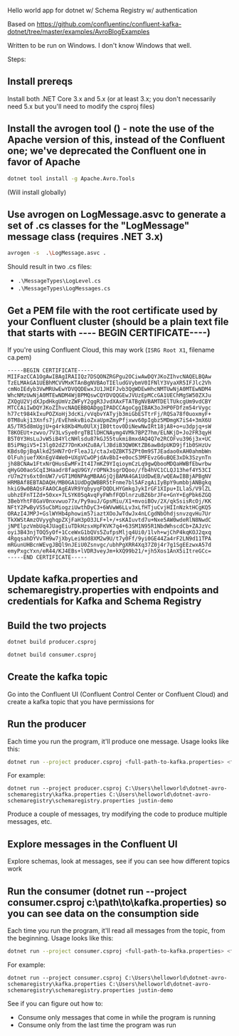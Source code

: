 Hello world app for dotnet w/ Schema Registry w/ authentication

Based on https://github.com/confluentinc/confluent-kafka-dotnet/tree/master/examples/AvroBlogExamples

Written to be run on Windows.  I don't know Windows that well.

Steps:

## Install prereqs

Install both .NET Core 3.x and 5.x (or at least 3.x; you don't necessarily need 5.x but you'll need to modify the csproj files)

## Install the avrogen tool () - note the use of the Apache version of this, instead of the Confluent one; we've deprecated the Confluent one in favor of Apache

```bash
dotnet tool install -g Apache.Avro.Tools
```

(Will install globally)

## Use avrogen on LogMessage.asvc to generate a set of .cs classes for the "LogMessage" message class (requires .NET 3.x)

```bash
avrogen -s  .\LogMessage.asvc .
```

Should result in two .cs files:
* `.\MessageTypes\LogLevel.cs`
* `.\MessageTypes\LogMessages.cs`

## Get a PEM file with the root certificate used by your Confluent cluster (should be a plain text file that starts with ---- BEGIN CERTIFICATE----)

If you're using Confluent Cloud, this may work (`ISRG Root X1`, filename ca.pem)

```pem
-----BEGIN CERTIFICATE-----
MIIFazCCA1OgAwIBAgIRAIIQz7DSQONZRGPgu2OCiwAwDQYJKoZIhvcNAQELBQAw
TzELMAkGA1UEBhMCVVMxKTAnBgNVBAoTIEludGVybmV0IFNlY3VyaXR5IFJlc2Vh
cmNoIEdyb3VwMRUwEwYDVQQDEwxJU1JHIFJvb3QgWDEwHhcNMTUwNjA0MTEwNDM4
WhcNMzUwNjA0MTEwNDM4WjBPMQswCQYDVQQGEwJVUzEpMCcGA1UEChMgSW50ZXJu
ZXQgU2VjdXJpdHkgUmVzZWFyY2ggR3JvdXAxFTATBgNVBAMTDElTUkcgUm9vdCBY
MTCCAiIwDQYJKoZIhvcNAQEBBQADggIPADCCAgoCggIBAK3oJHP0FDfzm54rVygc
h77ct984kIxuPOZXoHj3dcKi/vVqbvYATyjb3miGbESTtrFj/RQSa78f0uoxmyF+
0TM8ukj13Xnfs7j/EvEhmkvBioZxaUpmZmyPfjxwv60pIgbz5MDmgK7iS4+3mX6U
A5/TR5d8mUgjU+g4rk8Kb4Mu0UlXjIB0ttov0DiNewNwIRt18jA8+o+u3dpjq+sW
T8KOEUt+zwvo/7V3LvSye0rgTBIlDHCNAymg4VMk7BPZ7hm/ELNKjD+Jo2FR3qyH
B5T0Y3HsLuJvW5iB4YlcNHlsdu87kGJ55tukmi8mxdAQ4Q7e2RCOFvu396j3x+UC
B5iPNgiV5+I3lg02dZ77DnKxHZu8A/lJBdiB3QW0KtZB6awBdpUKD9jf1b0SHzUv
KBds0pjBqAlkd25HN7rOrFleaJ1/ctaJxQZBKT5ZPt0m9STJEadao0xAH0ahmbWn
OlFuhjuefXKnEgV4We0+UXgVCwOPjdAvBbI+e0ocS3MFEvzG6uBQE3xDk3SzynTn
jh8BCNAw1FtxNrQHusEwMFxIt4I7mKZ9YIqioymCzLq9gwQbooMDQaHWBfEbwrbw
qHyGO0aoSCqI3Haadr8faqU9GY/rOPNk3sgrDQoo//fb4hVC1CLQJ13hef4Y53CI
rU7m2Ys6xt0nUW7/vGT1M0NPAgMBAAGjQjBAMA4GA1UdDwEB/wQEAwIBBjAPBgNV
HRMBAf8EBTADAQH/MB0GA1UdDgQWBBR5tFnme7bl5AFzgAiIyBpY9umbbjANBgkq
hkiG9w0BAQsFAAOCAgEAVR9YqbyyqFDQDLHYGmkgJykIrGF1XIpu+ILlaS/V9lZL
ubhzEFnTIZd+50xx+7LSYK05qAvqFyFWhfFQDlnrzuBZ6brJFe+GnY+EgPbk6ZGQ
3BebYhtF8GaV0nxvwuo77x/Py9auJ/GpsMiu/X1+mvoiBOv/2X/qkSsisRcOj/KK
NFtY2PwByVS5uCbMiogziUwthDyC3+6WVwW6LLv3xLfHTjuCvjHIInNzktHCgKQ5
ORAzI4JMPJ+GslWYHb4phowim57iaztXOoJwTdwJx4nLCgdNbOhdjsnvzqvHu7Ur
TkXWStAmzOVyyghqpZXjFaH3pO3JLF+l+/+sKAIuvtd7u+Nxe5AW0wdeRlN8NwdC
jNPElpzVmbUq4JUagEiuTDkHzsxHpFKVK7q4+63SM1N95R1NbdWhscdCb+ZAJzVc
oyi3B43njTOQ5yOf+1CceWxG1bQVs5ZufpsMljq4Ui0/1lvh+wjChP4kqKOJ2qxq
4RgqsahDYVvTH9w7jXbyLeiNdd8XM2w9U/t7y0Ff/9yi0GE44Za4rF2LN9d11TPA
mRGunUHBcnWEvgJBQl9nJEiU0Zsnvgc/ubhPgXRR4Xq37Z0j4r7g1SgEEzwxA57d
emyPxgcYxn/eR44/KJ4EBs+lVDR3veyJm+kXQ99b21/+jh5Xos1AnX5iItreGCc=
-----END CERTIFICATE-----
```

## Update kafka.properties and schemaregistry.properties with endpoints and credentials for Kafka and Schema Registry

## Build the two projects
    
```bash
dotnet build producer.csproj

dotnet build consumer.csproj
```

## Create the kafka topic

Go into the Confluent UI (Confluent Control Center or Confluent Cloud) and create a kafka topic that you have permissions for

## Run the producer

Each time you run the program, it'll produce one message.  Usage looks like this:

```bash
dotnet run --project producer.csproj <full-path-to-kafka.properties> <full-path-to-schema-registry.properties> <topic-name>
```

For example:

```
dotnet run --project producer.csproj C:\Users\helloworld\dotnet-avro-schemaregistry\kafka.properties C:\Users\helloworld\dotnet-avro-schemaregistry\schemaregistry.properties justin-demo
```

Produce a couple of messages, try modifying the code to produce multiple messages, etc.

## Explore messages in the Confluent UI

Explore schemas, look at messages, see if you can see how different topics work

## Run the consumer (dotnet run --project consumer.csproj c:\\path\to\kafka.properties) so you can see data on the consumption side

Each time you run the program, it'll read all messages from the topic, from the beginning.  Usage looks like this:

```bash
dotnet run --project consumer.csproj <full-path-to-kafka.properties> <full-path-to-schema-registry.properties> <topic-name>
```

For example:

```
dotnet run --project consumer.csproj C:\Users\helloworld\dotnet-avro-schemaregistry\kafka.properties C:\Users\helloworld\dotnet-avro-schemaregistry\schemaregistry.properties justin-demo
```

See if you can figure out how to:
* Consume only messages that come in while the program is running
* Consume only from the last time the program was run
